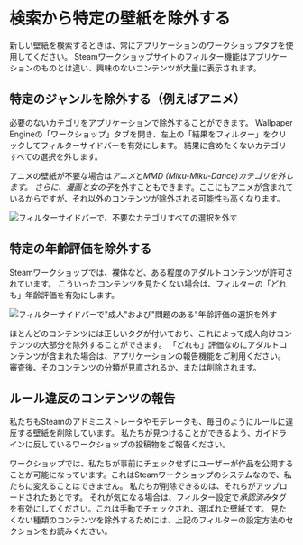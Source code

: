 # 検索から特定の壁紙を除外する

新しい壁紙を検索するときは、常にアプリケーションのワークショップタブを使用してください。 Steamワークショップサイトのフィルター機能はアプリケーションのものとは違い、興味のないコンテンツが大量に表示されます。

## 特定のジャンルを除外する（例えばアニメ）

必要のないカテゴリをアプリケーションで除外することができます。 Wallpaper Engineの「ワークショップ」タブを開き、左上の「結果をフィルター」をクリックしてフィルターサイドバーを有効にします。 結果に含めたくないカテゴリすべての選択を外します。

アニメの壁紙が不要な場合は*アニメ*と*MMD (Miku-Miku-Dance)*カテゴリを外します。 さらに、*漫画*と*女の子*を外すこともできます。ここにもアニメが含まれているからですが、それ以外のコンテンツが除外される可能性も高くなります。

![フィルターサイドバーで、不要なカテゴリすべての選択を外す](./categories.gif)

## 特定の年齢評価を除外する

Steamワークショップでは、裸体など、ある程度のアダルトコンテンツが許可されています。 こういったコンテンツを見たくない場合は、フィルターの「どれも」年齢評価を有効にします。

![フィルターサイドバーで"成人"および"問題のある"年齢評価の選択を外す](./ageratings.gif)

ほとんどのコンテンツには正しいタグが付いており、これによって成人向けコンテンツの大部分を除外することができます。 「どれも」評価なのにアダルトコンテンツが含まれた場合は、アプリケーションの報告機能をご利用ください。 審査後、そのコンテンツの分類が見直されるか、または削除されます。

## ルール違反のコンテンツの報告

私たちもSteamのアドミニストレータやモデレータも、毎日のようにルールに違反する壁紙を削除しています。 私たちが見つけることができるよう、ガイドラインに反しているワークショップの投稿物をご報告ください。

ワークショップでは、私たちが事前にチェックせずにユーザーが作品を公開することが可能になっています。これはSteamワークショップのシステムなので、私たちに変えることはできません。 私たちが削除できるのは、それらがアップロードされたあとです。 それが気になる場合は、フィルター設定で*承認済み*タグを有効にしてください。これは手動でチェックされ、選ばれた壁紙です。 見たくない種類のコンテンツを除外するためには、上記のフィルターの設定方法のセクションをお読みください。
